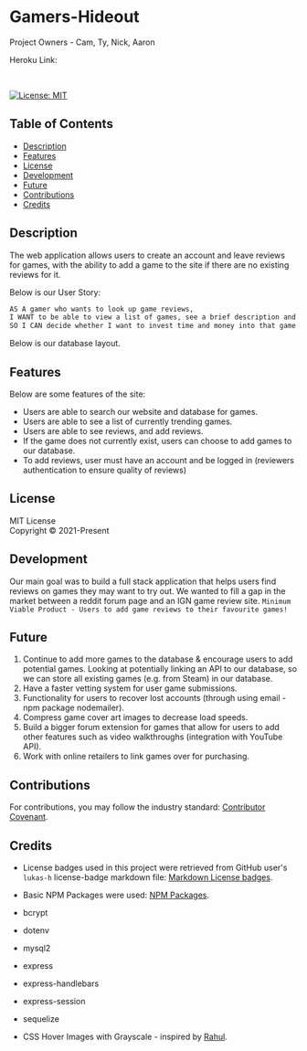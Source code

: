 # Gamers-Hideout

Project Owners - Cam, Ty, Nick, Aaron

Heroku Link: <Insert Link>

<br>

[![License: MIT](https://img.shields.io/badge/License-MIT-yellow.svg)](https://choosealicense.com/licenses/mit/)

## Table of Contents
* [Description](#Description)
* [Features](#Features)
* [License](#License)
* [Development](#Development)
* [Future](#Future)
* [Contributions](#Contributions)
* [Credits](#Credits)

## Description
The web application allows users to create an account and leave reviews for games, with the ability to add a game to the site if there are no existing reviews for it.

Below is our User Story:

```md
AS A gamer who wants to look up game reviews, 
I WANT to be able to view a list of games, see a brief description and honest user reviews,
SO I CAN decide whether I want to invest time and money into that game. 

```

Below is our database layout. 
<insert database layout screenshot here>

## Features
Below are some features of the site:
- Users are able to search our website and database for games.
- Users are able to see a list of currently trending games.
- Users are able to see reviews, and add reviews. 
- If the game does not currently exist, users can choose to add games to our database.
- To add reviews, user must have an account and be logged in (reviewers authentication to ensure quality of reviews)

## License
MIT License
<br>
Copyright © 2021-Present 
<br>

## Development
Our main goal was to build a full stack application that helps users find reviews on games they may want to try out. 
We wanted to fill a gap in the market between a reddit forum page and an IGN game review site.
`Minimum Viable Product - Users to add game reviews to their favourite games!`


## Future

1. Continue to add more games to the database & encourage users to add potential games. Looking at potentially linking an API to our database, so we can store all existing games (e.g. from Steam) in our database. 
2. Have a faster vetting system for user game submissions.
3. Functionality for users to recover lost accounts (through using email - npm package nodemailer). 
4. Compress game cover art images to decrease load speeds.
5. Build a bigger forum extension for games that allow for users to add other features such as video walkthroughs (integration with YouTube API).
6. Work with online retailers to link games over for purchasing.


## Contributions
For contributions, you may follow the industry standard: [Contributor Covenant](https://www.contributor-covenant.org/).
<br>


## Credits

* License badges used in this project were retrieved from GitHub user's `lukas-h` license-badge markdown file: [Markdown License badges](https://gist.github.com/lukas-h/2a5d00690736b4c3a7ba).

* Basic NPM Packages were used: [NPM Packages](https://www.npmjs.com/).

* bcrypt
* dotenv
* mysql2
* express
* express-handlebars
* express-session
* sequelize
* CSS Hover Images with Grayscale - inspired by [Rahul](https://w3bits.com/css-image-hover-zoom/).
